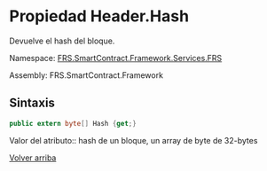 # Propiedad Header.Hash

Devuelve el hash del bloque.

Namespace: [FRS.SmartContract.Framework.Services.FRS](../../FRS.md)

Assembly: FRS.SmartContract.Framework

## Sintaxis

```c#
public extern byte[] Hash {get;}
```

Valor del atributo:: hash de un bloque, un array de byte de 32-bytes



[Volver arriba](../header.md)
